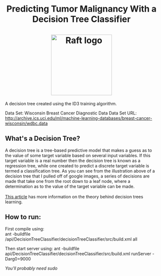 <h1 align="center">
    Predicting Tumor Malignancy With a Decision Tree Classifier
    <br>
    <br>
    <img src="https://www.researchgate.net/profile/Simone_Ludwig/publication/321707228/figure/fig2/AS:588683954647044@1517364600325/Decision-tree-obtained-from-FDT-classifier-for-the-Ovarian-cancer-data-set.png" alt="Raft logo" width="200">
</h1>

A decision tree created using the ID3 training algorithm.

Data Set: Wisconsin Breast Cancer Diagnostic Data 
Data Set URL: http://archive.ics.uci.edu/ml/machine-learning-databases/breast-cancer-wisconsin/wdbc.data 

## What's a Decision Tree?

A decision tree is a tree-based predictive model that makes a guess as to the value of 
some target variable based on several input variables.  If this target variable
is a real number then the decision tree is known as a regression tree, while one
created to predict a discrete target variable is termed a classification tree.
As you can see from the illustration above of a decision tree that I pulled
off of google images, a series of decisions are made that take one from the root
down to a leaf node, where a determination as to the value of the target variable
can be made.
<br>
<br>
[This article](https://engineering.purdue.edu/~landgreb/SMC91.pdf) has more information on the theory behind decision trees learning.

## How to run:   

First compile using:   
ant -buildfile /api/DecisionTreeClassifier/decisionTreeClassifier/src/build.xml all

Then start server using:
ant -buildfile api/DecisionTreeClassifier/decisionTreeClassifier/src/build.xml runServer -Darg0=9000

*You'll probably need sudo*
